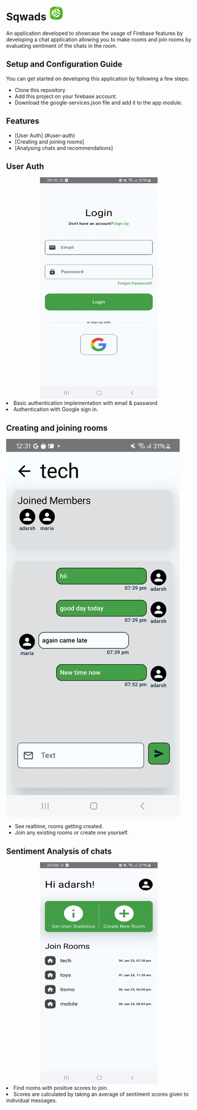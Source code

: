 # <h1 text-align="ceter">Sqwads <img src="https://github.com/Add-787/Sqwads/blob/main/readme_assets/app_icon.png" height="40" width="40"></h1> 

An application developed to showcase the usage of Firebase features by developing a chat application allowing you to make rooms and join rooms by evaluating sentiment of the chats in the room.

## Setup and Configuration Guide
You can get started on developing this application by following a few steps:
- Clone this repository
- Add this project on your firebase account.
- Download the google-services.json file and add it to the app module.

## Features
- [User Auth] (#user-auth)
- [Creating and joining rooms]
- [Analysing chats and recommendations]

## User Auth
<div align="center">
<img src="https://github.com/Add-787/Sqwads/blob/v1.0.0/readme_assets/login_see.gif" width="320" height="600">
</div>
<li> Basic authentication implementation with email & password </li>
<li> Authentication with Google sign in.</li>



## Creating and joining rooms
![Chat_screen](https://github.com/Add-787/Sqwads/blob/main/readme_assets/chat_image.jpg)
- See realtime, rooms getting created.
- Join any existing rooms or create one yourself.

## Sentiment Analysis of chats
<div align="center">
<img src="https://github.com/Add-787/Sqwads/blob/v1.0.0/readme_assets/user_stats.gif" width="320" height="600">
</div>
<li>Find rooms with positive scores to join.</li>
<li>Scores are calculated by taking an average of sentiment scores given to individual messages.  </li>
